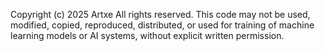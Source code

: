 Copyright (c) 2025 Artxe
All rights reserved.
This code may not be used, modified, copied, reproduced, distributed, or used for training of machine learning models or AI systems, without explicit written permission.